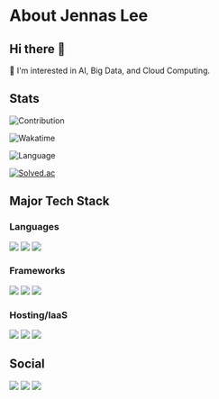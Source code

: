 # About Jennas Lee

## Hi there 👋
🌱 I'm interested in AI, Big Data, and Cloud Computing.

## Stats

![Contribution](https://github-readme-stats.vercel.app/api?username=Jennas-Lee&count_private=true&show_icons=true&theme=algolia&include_all_commits=true&count_private=true)

![Wakatime](https://github-readme-stats.vercel.app/api/wakatime?username=JennasLee&layout=compact&theme=algolia)

![Language](https://github-readme-stats.vercel.app/api/top-langs/?username=Jennas-Lee&theme=algolia&layout=compact&hide=&count_private=true&show_icons=true)

[![Solved.ac](http://mazassumnida.wtf/api/v2/generate_badge?boj=bi0416&)](https://solved.ac/profile/bi0416)

## Major Tech Stack

### Languages

<span><img src="https://img.shields.io/badge/Python-3776AB?logo=Python&logoColor=white"></span>
<span><img src="https://img.shields.io/badge/Node.js-339933?logo=node.js&logoColor=white"></span>
<span><img src="https://img.shields.io/badge/TypeScript-3178C6?logo=TypeScript&logoColor=white"></span>

### Frameworks

<span><img src="https://img.shields.io/badge/Django-092E20?logo=Django&logoColor=white"></span>
<span><img src="https://img.shields.io/badge/Flask-000000?logo=Flask&logoColor=white"></span>
<span><img src="https://img.shields.io/badge/Express-000000?logo=Express&logoColor=white"></span>

### Hosting/IaaS

<span><img src="https://img.shields.io/badge/Amazon%20AWS-232F3E?logo=Amazon-AWS&logoColor=white"></span>
<span><img src="https://img.shields.io/badge/Docker-2496ED?logo=Docker&logoColor=white"></span>
<span><img src="https://img.shields.io/badge/Kubernetes-326CE5?logo=Kubernetes&logoColor=white"></span>

## Social

<span><a href="https://www.linkedin.com/in/seung-jun-lee-890ba422a"><img src="https://img.shields.io/badge/LinkedIn-0A66C2?logo=LinkedIn&logoColor=white"></a></span>
<span><a href="https://www.instagram.com/specialist_sj/"><img src="https://img.shields.io/badge/specialist_sj-E4405F?logo=Instagram&logoColor=white"></a></span>
<span><a href="https://blog.naver.com/bi0416"><img src="https://img.shields.io/badge/Naver Blog-03C75A?logo=Naver&logoColor=white"></a></span>

<!--
**Jennas-Lee/Jennas-Lee** is a ✨ _special_ ✨ repository because its `README.md` (this file) appears on your GitHub profile.

Here are some ideas to get you started:

- 🔭 I’m currently working on ...
- 🌱 I’m currently learning ...
- 👯 I’m looking to collaborate on ...
- 🤔 I’m looking for help with ...
- 💬 Ask me about ...
- 📫 How to reach me: ...
- 😄 Pronouns: ...
- ⚡ Fun fact: ...
-->
